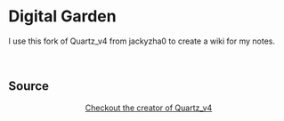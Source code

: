 # Digital Garden

I use this fork of Quartz_v4 from jackyzha0 to create a wiki for my notes.

<br/>

## Source

<p align="center">
  <a href="https://github.com/sponsors/jackyzha0">
    Checkout the creator of Quartz_v4
  </a>
</p>

